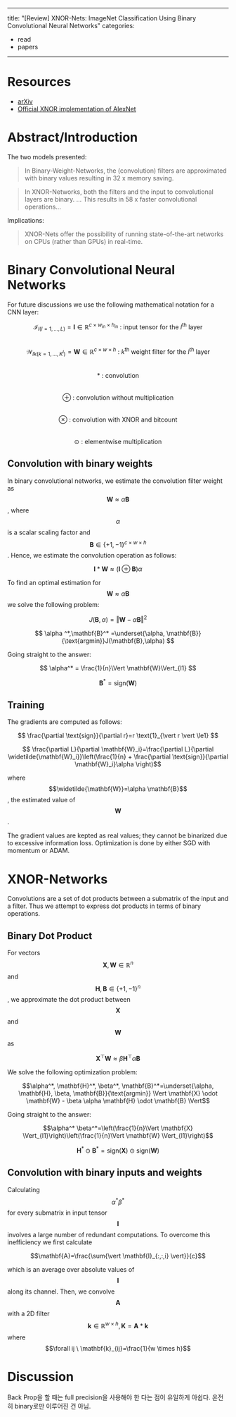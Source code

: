 
---
title: "[Review] XNOR-Nets: ImageNet Classification Using Binary Convolutional Neural Networks"
categories:
  - read
  - papers
---

# Resources
- [arXiv](https://arxiv.org/abs/1603.05279)
- [Official XNOR implementation of AlexNet](http://allenai.org/plato/xnornet)

# Abstract/Introduction
The two models presented:
> In Binary-Weight-Networks, the (convolution) filters are approximated with binary values resulting in 32 x memory saving.

> In XNOR-Networks, both the filters and the input to convolutional layers are binary. ... This results in 58 x faster convolutional operations...

Implications:
> XNOR-Nets offer the possibility of running state-of-the-art networks on CPUs (rather than GPUs) in real-time.

# Binary Convolutional Neural Networks
For future discussions we use the following mathematical notation for a CNN layer:  

$$ \mathcal{I}_{l(l=1,...,L)} = \mathbf{I}\in \mathbb{R} ^{c \times w_{\text{in}} \times h_{\text{in}}}\text{ : input tensor for the }l^{\text{th}}\text{ layer} $$  
$$ \mathcal{W}_{lk(k=1,...,K^l)}=\mathbf{W} \in \mathbb{R} ^{c \times w \times h}\text{ : }k^{\text{th}}\text{ weight filter for the }l^{\text{th}}\text{ layer} $$  
$$ \ast\text{ : convolution} $$  
$$ \oplus\text{ : convolution without multiplication} $$  
$$ \otimes \text{ : convolution with XNOR and bitcount} $$  
$$ \odot \text{ : elementwise multiplication} $$  

## Convolution with binary weights
In binary convolutional networks, we estimate the convolution filter weight as $$ \mathbf{W}\approx\alpha \mathbf{B} $$, where $$ \alpha $$ is a scalar scaling factor and $$ \mathbf{B} \in \{+1, -1\} ^{c \times w \times h} $$. Hence, we estimate the convolution operation as follows:  

$$ \mathbf{I} \ast \mathbf{W}\approx (\mathbf{I}\oplus \mathbf{B})\alpha $$  

To find an optimal estimation for $$ \mathbf{W}\approx\alpha \mathbf{B} $$ we solve the following problem:  

$$ J(\mathbf{B},\alpha)=\Vert \mathbf{W}-\alpha \mathbf{B}\Vert^2 $$

$$ \alpha ^*,\mathbf{B}^* =\underset{\alpha, \mathbf{B}}{\text{argmin}}J(\mathbf{B},\alpha) $$  

Going straight to the answer:  

$$ \alpha^* = \frac{1}{n}\Vert \mathbf{W}\Vert_{l1} $$  

$$ \mathbf{B}^*=\text{sign}(\mathbf{W}) $$  


## Training
The gradients are computed as follows:  

$$ \frac{\partial \text{sign}}{\partial r}=r \text{1}_{\vert r \vert \le1} $$  

$$ \frac{\partial L}{\partial \mathbf{W}_i}=\frac{\partial L}{\partial \widetilde{\mathbf{W}_i}}\left(\frac{1}{n} + \frac{\partial \text{sign}}{\partial \mathbf{W}_i}\alpha \right)$$

where $$\widetilde{\mathbf{W}}=\alpha \mathbf{B}$$, the estimated value of $$\mathbf{W}$$.

The gradient values are kepted as real values; they cannot be binarized due to excessive information loss. Optimization is done by either SGD with momentum or ADAM.

# XNOR-Networks
Convolutions are a set of dot products between a submatrix of the input and a filter. Thus we attempt to express dot products in terms of binary operations.
## Binary Dot Product
For vectors $$\mathbf{X}, \mathbf{W} \in \mathbb{R}^n$$ and $$\mathbf{H}, \mathbf{B} \in \{+1,-1\}^n$$, we approximate the dot product between $$\mathbf{X}$$ and $$\mathbf{W}$$ as

$$\mathbf{X}^\top \mathbf{W} \approx \beta \mathbf{H}^\top \alpha \mathbf{B}$$

We solve the following optimization problem:

$$\alpha^*, \mathbf{H}^*, \beta^*, \mathbf{B}^*=\underset{\alpha, \mathbf{H}, \beta, \mathbf{B}}{\text{argmin}} \Vert \mathbf{X} \odot \mathbf{W} - \beta \alpha \mathbf{H} \odot \mathbf{B} \Vert$$

Going straight to the answer:

$$\alpha^* \beta^*=\left(\frac{1}{n}\Vert \mathbf{X} \Vert_{l1}\right)\left(\frac{1}{n}\Vert \mathbf{W} \Vert_{l1}\right)$$

$$\mathbf{H}^* \odot \mathbf{B}^*=\text{sign}(\mathbf{X}) \odot \text{sign}(\mathbf{W})$$

## Convolution with binary inputs and weights
Calculating $$\alpha^* \beta^*$$ for every submatrix in input tensor $$\mathbf{I}$$ involves a large number of redundant computations. To overcome this inefficiency we first calculate

$$\mathbf{A}=\frac{\sum{\vert \mathbf{I}_{:,:,i} \vert}}{c}$$

which is an average over absolute values of $$\mathbf{I}$$ along its channel. Then, we convolve $$\mathbf{A}$$ with a 2D filter $$\mathbf{k} \in \mathbb{R}^{w \times h}, \mathbf{K}=\mathbf{A} \ast \mathbf{k}$$ where $$\forall ij \ \mathbf{k}_{ij}=\frac{1}{w \times h}$$




# Discussion

Back Prop을 할 때는 full precision을 사용해야 한 다는 점이 유일하게 아쉽다. 온전히 binary로만 이루어진 건 아님.
